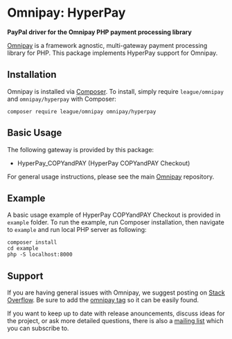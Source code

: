 # Omnipay: HyperPay

**PayPal driver for the Omnipay PHP payment processing library**

[Omnipay](https://github.com/thephpleague/omnipay) is a framework agnostic, multi-gateway payment
processing library for PHP. This package implements HyperPay support for Omnipay.

## Installation

Omnipay is installed via [Composer](http://getcomposer.org/). To install, simply require `league/omnipay` and `omnipay/hyperpay` with Composer:

```
composer require league/omnipay omnipay/hyperpay
```


## Basic Usage

The following gateway is provided by this package:

* HyperPay_COPYandPAY (HyperPay COPYandPAY Checkout)

For general usage instructions, please see the main [Omnipay](https://github.com/thephpleague/omnipay)
repository.

## Example

A basic usage example of HyperPay COPYandPAY Checkout is provided in `example` folder. To run the example, run Composer installation, then navigate to `example` and run local PHP server as following:

```
composer install
cd example
php -S localhost:8000
```


## Support

If you are having general issues with Omnipay, we suggest posting on
[Stack Overflow](http://stackoverflow.com/). Be sure to add the
[omnipay tag](http://stackoverflow.com/questions/tagged/omnipay) so it can be easily found.

If you want to keep up to date with release anouncements, discuss ideas for the project,
or ask more detailed questions, there is also a [mailing list](https://groups.google.com/forum/#!forum/omnipay) which
you can subscribe to.